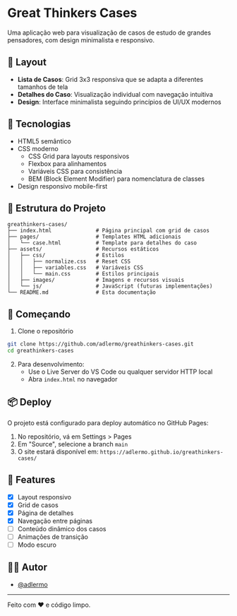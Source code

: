 # Great Thinkers Cases

Uma aplicação web para visualização de casos de estudo de grandes pensadores, com design minimalista e responsivo.

## 📱 Layout

- **Lista de Casos**: Grid 3x3 responsiva que se adapta a diferentes tamanhos de tela
- **Detalhes do Caso**: Visualização individual com navegação intuitiva
- **Design**: Interface minimalista seguindo princípios de UI/UX modernos

## 🚀 Tecnologias

- HTML5 semântico
- CSS moderno
  - CSS Grid para layouts responsivos
  - Flexbox para alinhamentos
  - Variáveis CSS para consistência
  - BEM (Block Element Modifier) para nomenclatura de classes
- Design responsivo mobile-first

## 📁 Estrutura do Projeto

```
greathinkers-cases/
├── index.html              # Página principal com grid de casos
├── pages/                  # Templates HTML adicionais
│   └── case.html           # Template para detalhes do caso
├── assets/                 # Recursos estáticos
│   ├── css/                # Estilos
│   │   ├── normalize.css   # Reset CSS
│   │   ├── variables.css   # Variáveis CSS
│   │   └── main.css        # Estilos principais
│   ├── images/             # Imagens e recursos visuais
│   └── js/                 # JavaScript (futuras implementações)
└── README.md               # Esta documentação
```

## 🚦 Começando

1. Clone o repositório
```bash
git clone https://github.com/adlermo/greathinkers-cases.git
cd greathinkers-cases
```

2. Para desenvolvimento:
   - Use o Live Server do VS Code ou qualquer servidor HTTP local
   - Abra `index.html` no navegador

## 📦 Deploy

O projeto está configurado para deploy automático no GitHub Pages:

1. No repositório, vá em Settings > Pages
2. Em "Source", selecione a branch `main`
3. O site estará disponível em: `https://adlermo.github.io/greathinkers-cases/`

## 🎯 Features

- [x] Layout responsivo
- [x] Grid de casos
- [x] Página de detalhes
- [x] Navegação entre páginas
- [ ] Conteúdo dinâmico dos casos
- [ ] Animações de transição
- [ ] Modo escuro

## 👨‍💻 Autor

- [@adlermo](https://github.com/adlermo)

---

Feito com ❤️ e código limpo.
